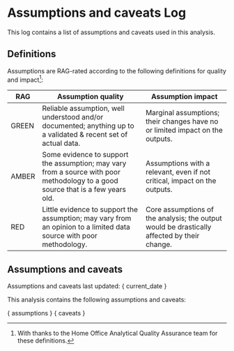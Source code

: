 # Assumptions and caveats Log

This log contains a list of assumptions and caveats used in this analysis.

## Definitions

Assumptions are RAG-rated according to the following definitions for quality and impact[^1]:

| RAG   | Assumption quality                                                                                                              | Assumption impact                                                                           |
|-------|---------------------------------------------------------------------------------------------------------------------------------|---------------------------------------------------------------------------------------------|
| GREEN | Reliable assumption, well understood and/or documented; anything up to a validated & recent set of actual data.                 | Marginal assumptions; their changes have no or limited impact on the outputs.               |
| AMBER | Some evidence to support the assumption; may vary from a source with poor methodology to a good source that is a few years old. | Assumptions with a relevant, even if not critical, impact on the outputs.                   |
| RED   | Little evidence to support the assumption; may vary from an opinion to a limited data source with poor methodology.             | Core assumptions of the analysis; the output would be drastically affected by their change. |

[^1]: With thanks to the Home Office Analytical Quality Assurance team for these definitions.

## Assumptions and caveats

Assumptions and caveats last updated: { current_date }

This analysis contains the following assumptions and caveats:

{ assumptions }
{ caveats }
